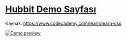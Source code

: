 
# [Hubbit Demo Sayfası](https://gokhanap.github.io/hubbit-demo/)

Kaynak: https://www.codecademy.com/learn/learn-css

[![Demo preview](https://gokhanap.github.io/hubbit-demo/preview.gif)](https://gokhanap.github.io/hubbit-demo/)

